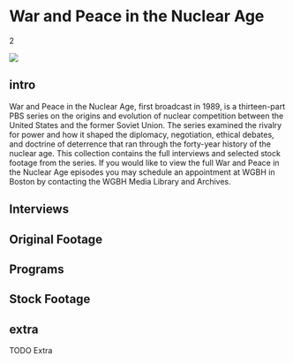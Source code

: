 # War and Peace in the Nuclear Age

2

![](https://s3.amazonaws.com/openvault.wgbh.org/special_collections/war_peace/war_peace.png)

## intro

War and Peace in the Nuclear Age, first broadcast in 1989, is a thirteen-part 
PBS series on the origins and evolution of nuclear competition between the 
United States and the former Soviet Union. The series examined the rivalry for 
power and how it shaped the diplomacy, negotiation, ethical debates, and 
doctrine of deterrence that ran through the forty-year history of the nuclear 
age. This collection contains the full interviews and selected stock footage 
from the series.  If you would like to view the full War and Peace in the 
Nuclear Age episodes you may schedule an appointment at WGBH in Boston by 
contacting the WGBH Media Library and Archives.

## Interviews

[](http://localhost:3000/catalog?f[special_collection_tags][]=war_interview)

## Original Footage

[](http://localhost:3000/catalog?f[special_collection_tags][]=war_original_footage)

## Programs

[](http://localhost:3000/catalog?f[special_collection_tags][]=war_programs)

## Stock Footage

[](http://localhost:3000/catalog?f[special_collection_tags][]=war_stock_footage)

## extra

TODO Extra